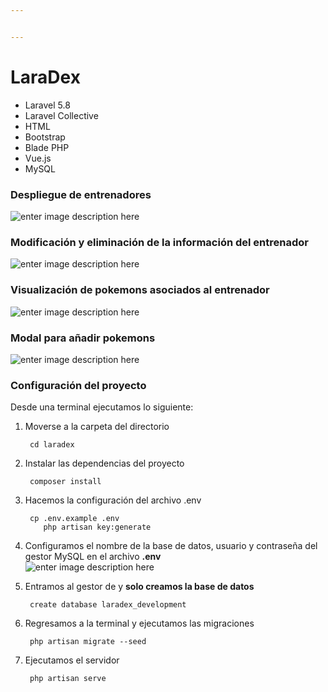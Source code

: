 ```yaml
---


---
```


<h1 id="laradex">LaraDex</h1>
<ul>
<li>Laravel 5.8</li>
<li>Laravel Collective</li>
<li>HTML</li>
<li>Bootstrap</li>
<li>Blade PHP</li>
<li>Vue.js</li>
<li>MySQL</li>
</ul>
<h3 id="despliegue-de-entrenadores">Despliegue de entrenadores</h3>
<p><img src="https://firebasestorage.googleapis.com/v0/b/laradex-2bcb4.appspot.com/o/Screenshot_2019-05-05_23-56-06.png?alt=media&amp;token=d3e82587-182c-4a49-a187-6585166368fb" alt="enter image description here"></p>
<h3 id="modificación--y-eliminación-de-la-información-del-entrenador">Modificación  y eliminación de la información del entrenador</h3>
<p><img src="https://firebasestorage.googleapis.com/v0/b/laradex-2bcb4.appspot.com/o/Screenshot_2019-05-05_23-56-25.png?alt=media&amp;token=633ae7d3-f162-4995-ad87-b2bc6bb396c7" alt="enter image description here"></p>
<h3 id="visualización-de-pokemons-asociados-al-entrenador">Visualización de pokemons asociados al entrenador</h3>
<p><img src="https://firebasestorage.googleapis.com/v0/b/laradex-2bcb4.appspot.com/o/Screenshot_2019-05-05_23-56-31.png?alt=media&amp;token=1e4529e2-db83-4ce9-9b3c-15ab8ba3267d" alt="enter image description here"></p>
<h3 id="modal-para-añadir-pokemons">Modal para añadir pokemons</h3>
<p><img src="https://firebasestorage.googleapis.com/v0/b/laradex-2bcb4.appspot.com/o/Screenshot_2019-05-05_23-58-02.png?alt=media&amp;token=cd8cfdfc-3539-4d2a-95ed-df48c5c9d9f3" alt="enter image description here"></p>
<h3 id="configuración-del-proyecto">Configuración del proyecto</h3>
<p>Desde una terminal ejecutamos lo siguiente:</p>
<ol>
<li>
<p>Moverse a la carpeta del directorio</p>
<pre><code>	cd laradex
</code></pre>
</li>
<li>
<p>Instalar las dependencias del proyecto</p>
<pre><code>	composer install
</code></pre>
</li>
<li>
<p>Hacemos la configuración del archivo .env</p>
<pre><code>	cp .env.example .env
	php artisan key:generate
</code></pre>
</li>
<li>
<p>Configuramos el nombre de la base de datos, usuario y contraseña del gestor MySQL en el archivo <strong>.env</strong><br>
<img src="https://firebasestorage.googleapis.com/v0/b/laradex-2bcb4.appspot.com/o/Screenshot_2019-05-06_01-26-57.png?alt=media&amp;token=30be64f3-8eb5-464e-8d56-a983162b9051" alt="enter image description here"></p>
</li>
<li>
<p>Entramos al gestor de y <strong>solo creamos la base de datos</strong></p>
<pre><code>	create database laradex_development
</code></pre>
</li>
<li>
<p>Regresamos a la terminal y ejecutamos las migraciones</p>
<pre><code>	php artisan migrate --seed
</code></pre>
</li>
<li>
<p>Ejecutamos el servidor</p>
<pre><code>	php artisan serve
</code></pre>
</li>
</ol>

